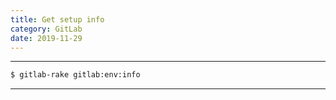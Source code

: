 ```yaml
---
title: Get setup info
category: GitLab
date: 2019-11-29
---
```


-----

```bash
$ gitlab-rake gitlab:env:info
```

-----
